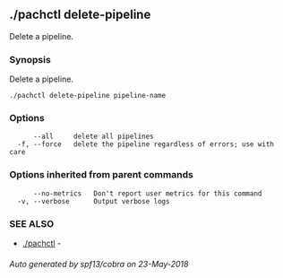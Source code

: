## ./pachctl delete-pipeline

Delete a pipeline.

### Synopsis


Delete a pipeline.

```
./pachctl delete-pipeline pipeline-name
```

### Options

```
      --all     delete all pipelines
  -f, --force   delete the pipeline regardless of errors; use with care
```

### Options inherited from parent commands

```
      --no-metrics   Don't report user metrics for this command
  -v, --verbose      Output verbose logs
```

### SEE ALSO
* [./pachctl](./pachctl.md)	 - 

###### Auto generated by spf13/cobra on 23-May-2018
